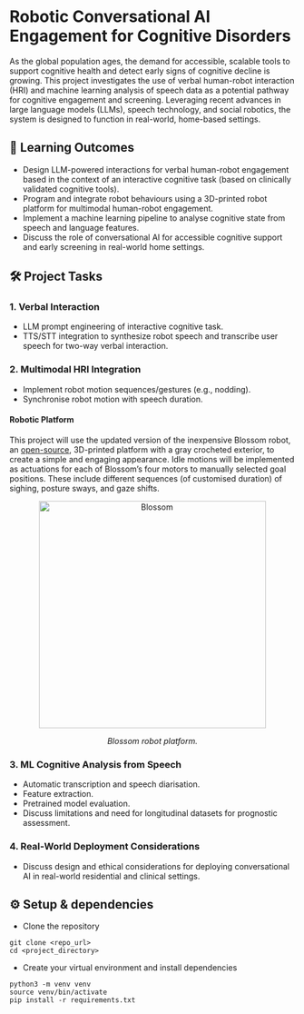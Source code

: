 # Robotic Conversational AI Engagement for Cognitive Disorders

As the global population ages, the demand for accessible, scalable tools to support cognitive health and detect early signs of cognitive decline is growing. This project investigates the use of verbal human-robot interaction (HRI) and machine learning analysis of speech data as a potential pathway for cognitive engagement and screening. Leveraging recent advances in large language models (LLMs), speech technology, and social robotics, the system is designed to function in real-world, home-based settings.

## 🎯 Learning Outcomes

- Design LLM-powered interactions for verbal human-robot engagement based in the context of an interactive cognitive task (based on clinically validated cognitive tools).
- Program and integrate robot behaviours using a 3D-printed robot platform for multimodal human-robot engagement.
- Implement a machine learning pipeline to analyse cognitive state from speech and language features.
- Discuss the role of conversational AI for accessible cognitive support and early screening in real-world home settings.

## 🛠️ Project Tasks

### 1. Verbal Interaction

- LLM prompt engineering of interactive cognitive task.
- TTS/STT integration to synthesize robot speech and transcribe user speech for two-way verbal interaction.

### 2. Multimodal HRI Integration

- Implement robot motion sequences/gestures (e.g., nodding).
- Synchronise robot motion with speech duration.

#### Robotic Platform 
This project will use the updated version of the inexpensive Blossom robot, an [open-source](https://github.com/interaction-lab/Blossom-Controller), 3D-printed platform with a gray crocheted exterior, to create a simple and engaging appearance.
Idle motions will be implemented as actuations for each of Blossom’s four motors to manually selected goal positions. 
These include different sequences (of customised duration) of sighing, posture sways, and gaze shifts.

<div align="center">
  <img src="./images/robotic-platform.png" alt="Blossom" width="400"/>
  <p><em>Blossom robot platform.</em></p>
</div>


### 3. ML Cognitive Analysis from Speech

- Automatic transcription and speech diarisation.
- Feature extraction.
- Pretrained model evaluation.
- Discuss limitations and need for longitudinal datasets for prognostic assessment.

### 4. Real-World Deployment Considerations

- Discuss design and ethical considerations for deploying conversational AI in real-world residential and clinical settings.

## ⚙️ Setup & dependencies
- Clone the repository
```
git clone <repo_url>
cd <project_directory>
```

- Create your virtual environment and install dependencies
```
python3 -m venv venv
source venv/bin/activate
pip install -r requirements.txt
```

